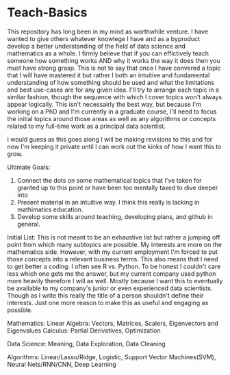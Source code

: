 # Teach-Basics

This repository has long been in my mind as worthwhile venture. I have wanted to give others whatever knowlege I have and as a byproduct develop a better understanding of the field of data science and mathematics as a whole.  I firmly believe that if you can effictively teach someone how something works AND why it works the way it does then you must have strong grasp.  This is not to say that once I have convered a topic that I will have mastered it but rather I both an intuitive and fundamental understanding of how something should be used and what the limitations and best use-cases are for any given idea.  I'll try to arrange each topic in a simliar fashion, though the sequence with which I cover topics won't always appear logically.  This isn't necessairly the best way, but because I'm working on a PhD and I'm currently in a graduate course, I'll need to focus the initial topics around those areas as well as any algorithms or concepts related to my full-time work as a principal data scientist.

I would guess as this goes along I will be making revisions to this and for now I'm keeping it private until I can work out the kinks of how I want this to grow.  

Ultimate Goals:
  1) Connect the dots on some mathematical topics that I've taken for granted up to this point or have been too mentally taxed to dive deeper into
  2) Present material in an intuitive way.  I think this really is lacking in mathimatics education.
  3) Develop some skills around teaching, developing plans, and github in general.
  
Initial List:  This is not meant to be an exhaustive list but rather a jumping off point from which many subtopics are possible.  My interests are more on the mathematics side.  However, with my current employment I'm forced to put those concepts into a relevant business terms.  This also means that I need to get better a coding.  I often see R vs. Python.  To be honest I couldn't care less which one gets me the answer, but my current company used python more heavily therefore I will as well.  Mostly because I want this to eventually be available to my company's junior or even experienced data scientists.  Though as I write this really the title of a person shouldn't define their interests.  Just one more reason to make this as useful and engaging as possible.

Mathematics:
  Linear Algebra:   Vectors, Matrices, Scalers, Eigenvectors and Eigenvalues
  Calculus: Partial Derivatives, Optimization

Data Science: Meaning, Data Exploration, Data Cleaning

Algorithms: Linear/Lasso/Ridge, Logistic, Support Vector Machines(SVM),  Neural Nets/RNN/CNN,  Deep Learning
